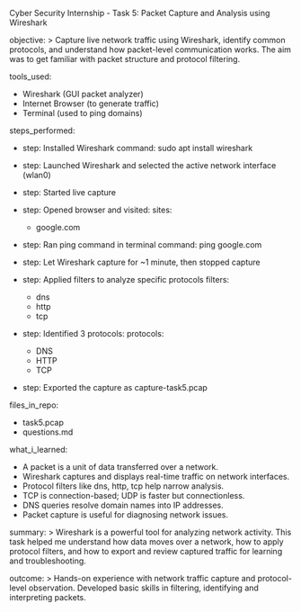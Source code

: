 Cyber Security Internship - Task 5: Packet Capture and Analysis using Wireshark

objective: >
  Capture live network traffic using Wireshark, identify common protocols, 
  and understand how packet-level communication works. The aim was to get familiar 
  with packet structure and protocol filtering.

tools_used:
  - Wireshark (GUI packet analyzer)
  - Internet Browser (to generate traffic)
  - Terminal (used to ping domains)

steps_performed:
  - step: Installed Wireshark
    command: sudo apt install wireshark

  - step: Launched Wireshark and selected the active network interface (wlan0)

  - step: Started live capture

  - step: Opened browser and visited:
    sites:
      - google.com

  - step: Ran ping command in terminal
    command: ping google.com

  - step: Let Wireshark capture for ~1 minute, then stopped capture

  - step: Applied filters to analyze specific protocols
    filters:
      - dns
      - http
      - tcp

  - step: Identified 3 protocols:
    protocols:
      - DNS
      - HTTP
      - TCP

  - step: Exported the capture as capture-task5.pcap

files_in_repo:
  - task5.pcap
  - questions.md

what_i_learned:
  - A packet is a unit of data transferred over a network.
  - Wireshark captures and displays real-time traffic on network interfaces.
  - Protocol filters like dns, http, tcp help narrow analysis.
  - TCP is connection-based; UDP is faster but connectionless.
  - DNS queries resolve domain names into IP addresses.
  - Packet capture is useful for diagnosing network issues.

summary: >
  Wireshark is a powerful tool for analyzing network activity. This task helped 
  me understand how data moves over a network, how to apply protocol filters, 
  and how to export and review captured traffic for learning and troubleshooting.

outcome: >
  Hands-on experience with network traffic capture and protocol-level 
  observation. Developed basic skills in filtering, identifying and interpreting packets.
